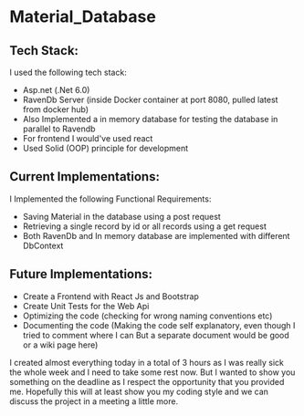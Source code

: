 # Material_Database


## Tech Stack:
I used the following tech stack:
- Asp.net (.Net 6.0)
- RavenDb Server (inside Docker container at port 8080, pulled latest from docker hub)
- Also Implemented a in memory database for testing the database in parallel to Ravendb
- For frontend I would've used react
- Used Solid (OOP) principle for development

## Current Implementations:
I Implemented the following Functional Requirements:
- Saving Material in the database using a post request
- Retrieving a single record by id or all records using a get request
- Both RavenDb and In memory database are implemented with different DbContext

## Future Implementations:
- Create a Frontend with React Js and Bootstrap
- Create Unit Tests for the Web Api
- Optimizing the code (checking for wrong naming conventions etc)
- Documenting the code (Making the code self explanatory, even though I tried to comment where I can But a separate document would be good or a wiki page here)


I created almost everything today in a total of 3 hours as I was really sick the whole week and I need to take some rest now. But I wanted to show you something on the deadline as I respect the opportunity that you provided me. Hopefully this will at least show you my coding style and we can discuss the project in a meeting a little more.
